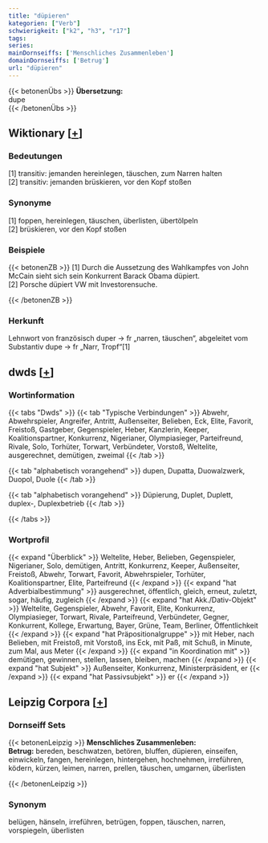 ```yaml
---
title: "düpieren"
kategorien: ["Verb"]
schwierigkeit: ["k2", "h3", "r17"]
tags:
series:
mainDornseiffs: ['Menschliches Zusammenleben']
domainDornseiffs: ['Betrug']
url: "düpieren"
---
```


{{< betonenÜbs >}}
**Übersetzung:**  
dupe  
{{< /betonenÜbs >}}

## Wiktionary [[+](https://de.wiktionary.org/wiki/düpieren)]

### Bedeutungen
[1] transitiv: jemanden hereinlegen, täuschen, zum Narren halten  
[2] transitiv: jemanden brüskieren, vor den Kopf stoßen  

### Synonyme
[1] foppen, hereinlegen, täuschen, überlisten, übertölpeln  
[2] brüskieren, vor den Kopf stoßen  

### Beispiele
{{< betonenZB >}}
[1] Durch die Aussetzung des Wahlkampfes von John McCain sieht sich sein Konkurrent Barack Obama düpiert.  
[2] Porsche düpiert VW mit Investorensuche.  

{{< /betonenZB >}}
### Herkunft
Lehnwort von französisch duper → fr „narren, täuschen“, abgeleitet vom Substantiv dupe → fr „Narr, Tropf“[1]  



## dwds [[+](https://www.dwds.de/wb/düpieren)]

### Wortinformation
{{< tabs "Dwds" >}}
{{< tab "Typische Verbindungen" >}}
Abwehr, Abwehrspieler, Angreifer, Antritt, Außenseiter, Belieben, Eck, Elite, Favorit, Freistoß, Gastgeber, Gegenspieler, Heber, Kanzlerin, Keeper, Koalitionspartner, Konkurrenz, Nigerianer, Olympiasieger, Parteifreund, Rivale, Solo, Torhüter, Torwart, Verbündeter, Vorstoß, Weltelite, ausgerechnet, demütigen, zweimal
{{< /tab >}}

{{< tab "alphabetisch vorangehend" >}}
dupen, Dupatta, Duowalzwerk, Duopol, Duole
{{< /tab >}}

{{< tab "alphabetisch vorangehend" >}}
Düpierung, Duplet, Duplett, duplex-, Duplexbetrieb
{{< /tab >}}

{{< /tabs >}}

### Wortprofil
{{< expand "Überblick" >}} Weltelite, Heber, Belieben, Gegenspieler, Nigerianer, Solo, demütigen, Antritt, Konkurrenz, Keeper, Außenseiter, Freistoß, Abwehr, Torwart, Favorit, Abwehrspieler, Torhüter, Koalitionspartner, Elite, Parteifreund {{< /expand >}}
{{< expand "hat Adverbialbestimmung" >}} ausgerechnet, öffentlich, gleich, erneut, zuletzt, sogar, häufig, zugleich {{< /expand >}}
{{< expand "hat Akk./Dativ-Objekt" >}} Weltelite, Gegenspieler, Abwehr, Favorit, Elite, Konkurrenz, Olympiasieger, Torwart, Rivale, Parteifreund, Verbündeter, Gegner, Konkurrent, Kollege, Erwartung, Bayer, Grüne, Team, Berliner, Öffentlichkeit {{< /expand >}}
{{< expand "hat Präpositionalgruppe" >}} mit Heber, nach Belieben, mit Freistoß, mit Vorstoß, ins Eck, mit Paß, mit Schuß, in Minute, zum Mal, aus Meter {{< /expand >}}
{{< expand "in Koordination mit" >}} demütigen, gewinnen, stellen, lassen, bleiben, machen {{< /expand >}}
{{< expand "hat Subjekt" >}} Außenseiter, Konkurrenz, Ministerpräsident, er {{< /expand >}}
{{< expand "hat Passivsubjekt" >}} er {{< /expand >}}

## Leipzig Corpora [[+](https://corpora.uni-leipzig.de/en/res?word=düpieren&corpusId=deu_newscrawl-public_2018)]

### Dornseiff Sets
{{< betonenLeipzig >}}
**Menschliches Zusammenleben:**  
**Betrug:** bereden, beschwatzen, betören, bluffen, düpieren, einseifen, einwickeln, fangen, hereinlegen, hintergehen, hochnehmen, irreführen, ködern, kürzen, leimen, narren, prellen, täuschen, umgarnen, überlisten  

{{< /betonenLeipzig >}}

### Synonym
belügen, hänseln, irreführen, betrügen, foppen, täuschen, narren, vorspiegeln, überlisten

